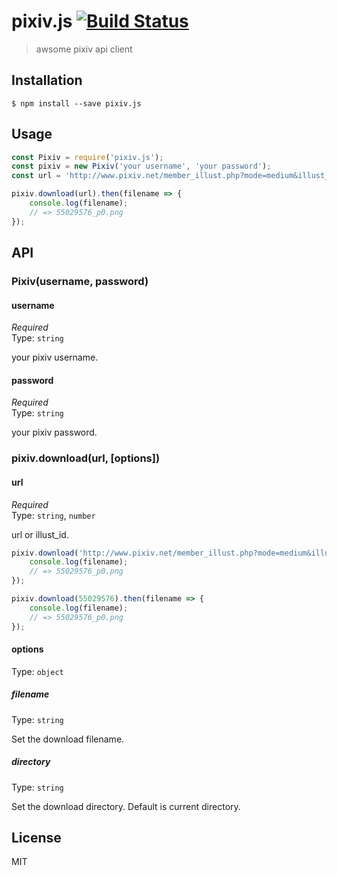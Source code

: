 # pixiv.js [![Build Status](https://travis-ci.org/akameco/pixiv.js.svg?branch=master)](https://travis-ci.org/akameco/pixiv.js)

> awsome pixiv api client

## Installation

```
$ npm install --save pixiv.js
```

## Usage

```js
const Pixiv = require('pixiv.js');
const pixiv = new Pixiv('your username', 'your password');
const url = 'http://www.pixiv.net/member_illust.php?mode=medium&illust_id=55029576';

pixiv.download(url).then(filename => {
	console.log(filename);
	// => 55029576_p0.png
});
```

## API

### Pixiv(username, password)

#### username

*Required*  
Type: `string`

your pixiv username.

#### password

*Required*  
Type: `string`

your pixiv password.

### pixiv.download(url, [options])

#### url

*Required*  
Type: `string`, `number`

url or illust_id.

```js
pixiv.download('http://www.pixiv.net/member_illust.php?mode=medium&illust_id=55029576').then(filename => {
	console.log(filename);
	// => 55029576_p0.png
});

pixiv.download(55029576).then(filename => {
	console.log(filename);
	// => 55029576_p0.png
});
```

#### options

Type: `object`

##### filename

Type: `string`

Set the download filename.

##### directory

Type: `string`

Set the download directory.
Default is current directory.


## License

MIT
